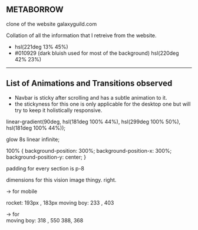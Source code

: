 ## METABORROW

clone of the website galaxyguild.com

Collation of all the information that I retreive from the website.

- hsl(221deg 13% 45%)
- #010929 (dark bluish used for most of the background)
hsl(220deg 42% 23%)


---

## List of Animations and Transitions observed 

- Navbar is sticky after scrolling and has a subtle animation to it. 
- the stickyness for this one is only applicable for the desktop one but will try to keep it holistically responsive. 

linear-gradient(90deg, hsl(181deg 100% 44%), hsl(299deg 100% 50%), hsl(181deg 100% 44%));

glow 8s linear infinite;

100% {
    background-position: 300%;
    background-position-x: 300%;
    background-position-y: center;
}

padding for every section is p-8


dimensions for this vision image thingy. right. 

-> for mobile 

rocket: 193px , 183px 
moving boy: 233 , 403 

-> for  
moving boy: 318 , 550
388, 368 
 
